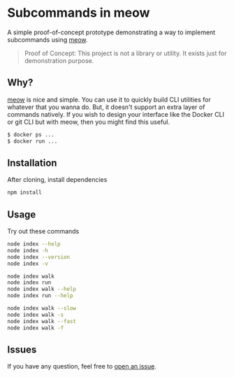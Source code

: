 # Subcommands in meow

A simple proof-of-concept prototype demonstrating a way to implement subcommands using [meow](https://github.com/sindresorhus/meow).

> Proof of Concept: This project is not a library or utility. It exists just for demonstration purpose.

## Why?

[meow](https://github.com/sindresorhus/meow) is nice and simple. You can use it to quickly build CLI utilities for whatever that you wanna do. But, it doesn't support an extra layer of commands natively. If you wish to design your interface like the Docker CLI or git CLI but with meow, then you might find this useful.

```sh
$ docker ps ...
$ docker run ...
```

## Installation

After cloning, install dependencies

```sh
npm install
```

## Usage

Try out these commands

```sh
node index --help
node index -h
node index --version
node index -v

node index walk
node index run
node index walk --help
node index run --help

node index walk --slow
node index walk -s
node index walk --fast
node index walk -f
```

## Issues

If you have any question, feel free to [open an issue](https://github.com/detj/meow-subcommands/issues).
